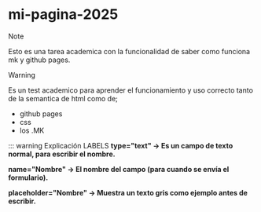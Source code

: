 # mi-pagina-2025
> [!NOTE]
> Esto es una tarea academica con la funcionalidad de saber como funciona mk y github pages.

> [!WARNING]
> Es un test academico para aprender el funcionamiento y uso correcto tanto de la semantica de html como de;
> - github pages
> - css
> - los .MK

::: warning
Explicación LABELS
**type="text" → Es un campo de texto normal, para escribir el nombre.**

**name="Nombre" → El nombre del campo (para cuando se envía el formulario).**

**placeholder="Nombre" → Muestra un texto gris como ejemplo antes de escribir.**
